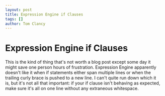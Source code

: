 ```yaml
---
layout: post
title: Expression Engine if Clauses
tags: []
author: Tom Clancy
---
```


# Expression Engine if Clauses

This is the kind of thing that's not worth a blog post except some day it might save one person hours of frustration. Expression Engine apparently doesn't like it when if statements either span multiple lines or when the trailing curly brace is pushed to a new line. I can't quite run down which it is, but it's not all that important: if your if clause isn't behaving as expected, make sure it's all on one line without any extraneous whitespace.
